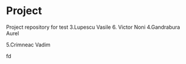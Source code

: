 # Project
Project repository for test
3.Lupescu Vasile
6. Victor Noni
4.Gandrabura Aurel

5.Crimneac Vadim


fd